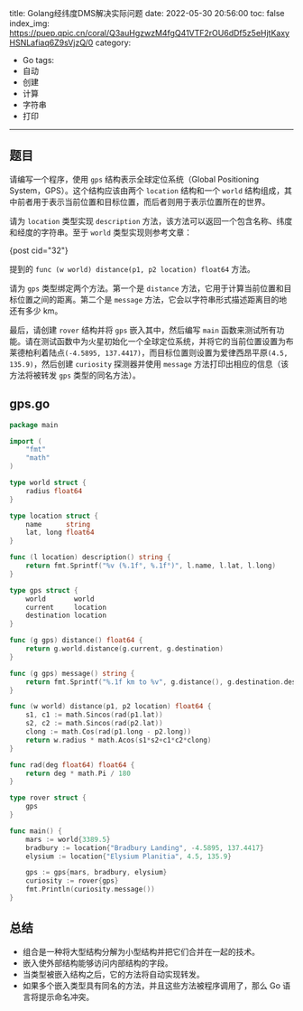 title: Golang经纬度DMS解决实际问题
date: 2022-05-30 20:56:00
toc: false
index_img: https://puep.qpic.cn/coral/Q3auHgzwzM4fgQ41VTF2rOU6dDf5z5eHjtKaxyHSNLafiaq6Z9sVjzQ/0
category:
- Go
tags:
- 自动
- 创建
- 计算
- 字符串
- 打印
---

## 题目

请编写一个程序，使用 `gps` 结构表示全球定位系统（Global Positioning System，GPS）。这个结构应该由两个 `location` 结构和一个 `world` 结构组成，其中前者用于表示当前位置和目标位置，而后者则用于表示位置所在的世界。

请为 `location` 类型实现 `description` 方法，该方法可以返回一个包含名称、纬度和经度的字符串。至于 `world` 类型实现则参考文章：

{post cid="32"}

提到的 `func (w world) distance(p1, p2 location) float64` 方法。

请为 `gps` 类型绑定两个方法。第一个是 `distance` 方法，它用于计算当前位置和目标位置之间的距离。第二个是 `message` 方法，它会以字符串形式描述距离目的地还有多少 km。

最后，请创建 `rover` 结构并将 `gps` 嵌入其中，然后编写 `main` 函数来测试所有功能。请在测试函数中为火星初始化一个全球定位系统，并将它的当前位置设置为布莱德柏利着陆点`(-4.5895, 137.4417)`，而目标位置则设置为爱律西昂平原`(4.5, 135.9)`，然后创建 `curiosity` 探测器并使用 `message` 方法打印出相应的信息（该方法将被转发 `gps` 类型的同名方法）。

## gps.go

```go
package main

import (
	"fmt"
	"math"
)

type world struct {
	radius float64
}

type location struct {
	name      string
	lat, long float64
}

func (l location) description() string {
	return fmt.Sprintf("%v (%.1f°, %.1f°)", l.name, l.lat, l.long)
}

type gps struct {
	world       world
	current     location
	destination location
}

func (g gps) distance() float64 {
	return g.world.distance(g.current, g.destination)
}

func (g gps) message() string {
	return fmt.Sprintf("%.1f km to %v", g.distance(), g.destination.description())
}

func (w world) distance(p1, p2 location) float64 {
	s1, c1 := math.Sincos(rad(p1.lat))
	s2, c2 := math.Sincos(rad(p2.lat))
	clong := math.Cos(rad(p1.long - p2.long))
	return w.radius * math.Acos(s1*s2+c1*c2*clong)
}

func rad(deg float64) float64 {
	return deg * math.Pi / 180
}

type rover struct {
	gps
}

func main() {
	mars := world{3389.5}
	bradbury := location{"Bradbury Landing", -4.5895, 137.4417}
	elysium := location{"Elysium Planitia", 4.5, 135.9}

	gps := gps{mars, bradbury, elysium}
	curiosity := rover{gps}
	fmt.Println(curiosity.message())
}
```

## 总结

- 组合是一种将大型结构分解为小型结构并把它们合并在一起的技术。
- 嵌入使外部结构能够访问内部结构的字段。
- 当类型被嵌入结构之后，它的方法将自动实现转发。
- 如果多个嵌入类型具有同名的方法，并且这些方法被程序调用了，那么 Go 语言将提示命名冲突。
